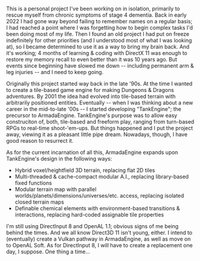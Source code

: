 This is a personal project I've been working on in isolation, primarily to rescue myself from chronic symptoms of stage 4 dementia. Back in early 2022 I had gone way beyond failing to remember names on a regular basis; I had reached a point where I was forgetting how to begin complex tasks I'd been doing most of my life. Then I found an old project I had put on freeze indefinitely for other priorities (and I understood most of what I was looking at), so I became determined to use it as a way to bring my brain back.
And it's working; 4 months of learning & coding with DirectX 11 was enough to restore my memory recall to even better than it was 10 years ago. But events since beginning have slowed me down -- including permanent arm & leg injuries -- and I need to keep going.

Originally this project started way back in the late '90s. At the time I wanted to create a tile-based game engine for making Dungeons & Dragons adventures. By 2001 the idea had evolved into tile-based terrain with arbitrarily positioned entities. Eventually -- when I was thinking about a new career in the mid-to-late '00s -- I started developing "TankEngine"; the precursor to ArmadaEngine. TankEngine's purpose was to allow easy construciton of, both, tile-based and freeform play, ranging from turn-based RPGs to real-time shoot-'em-ups.
But things happened and I put the project away, viewing it as a pleasant little pipe dream. Nowadays, though, I have good reason to resurrect it.

As for the current incarnation of all this, ArmadaEngine expands upon TankEngine's design in the following ways:
* Hybrid voxel/heightfield 3D terrain, replacing flat 2D tiles
* Multi-threaded & cache-compact modular A.I., replacing library-based fixed functions
* Modular terrain map with parallel worlds/planets/dimensions/universes/etc. access, replacing isolated closed terrain maps
* Definable chemical elements with environment-based transitions & interactions, replacing hard-coded assignable tile properties

I'm still using DirectInput 8 and OpenAL 1.1; obvious signs of me being behind the times. And we all know Direct3D 11 isn't young, either. I intend to (eventually) create a Vulkan pathway in ArmadaEngine, as well as move on to OpenAL Soft. As for DirectInput 8, I will have to create a replacement one day, I suppose. One thing a time...
